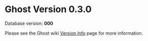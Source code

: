 # Ghost Version 0.3.0

Database version: **000**

Please see the Ghost wiki [Version Info](https://github.com/TryGhost/Ghost/wiki/Version-Info) page for more information.
